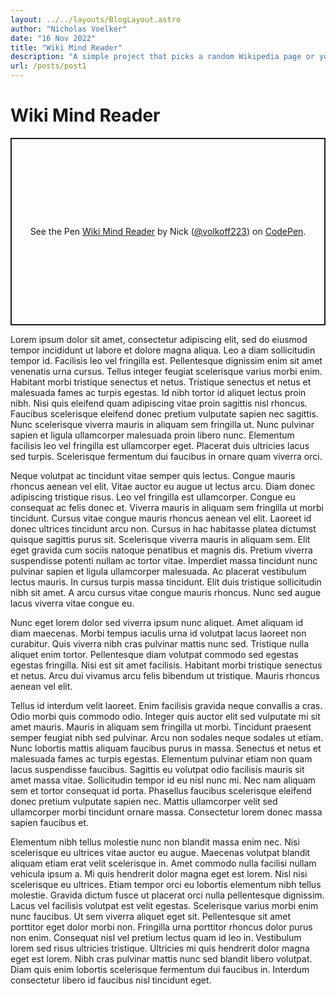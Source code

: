 ```yaml
---
layout: ../../layouts/BlogLayout.astro
author: "Nicholas Voelker"
date: "16 Nov 2022"
title: "Wiki Mind Reader"
description: "A simple project that picks a random Wikipedia page or you can search for a term."
url: /posts/post1
---
```


# Wiki Mind Reader

<p class="codepen" data-height="400" data-default-tab="result" data-slug-hash="wjZeGo" data-user="volkoff223" style="height: 300px; box-sizing: border-box; display: flex; align-items: center; justify-content: center; border: 2px solid; margin: 1em 0; padding: 1em;">
  <span>See the Pen <a href="https://codepen.io/volkoff223/pen/wjZeGo">
  Wiki Mind Reader</a> by Nick (<a href="https://codepen.io/volkoff223">@volkoff223</a>)
  on <a href="https://codepen.io">CodePen</a>.</span>
</p>
<script async src="https://cpwebassets.codepen.io/assets/embed/ei.js"></script>

Lorem ipsum dolor sit amet, consectetur adipiscing elit, sed do eiusmod tempor incididunt ut labore et dolore magna aliqua. Leo a diam sollicitudin tempor id. Facilisis leo vel fringilla est. Pellentesque dignissim enim sit amet venenatis urna cursus. Tellus integer feugiat scelerisque varius morbi enim. Habitant morbi tristique senectus et netus. Tristique senectus et netus et malesuada fames ac turpis egestas. Id nibh tortor id aliquet lectus proin nibh. Nisi quis eleifend quam adipiscing vitae proin sagittis nisl rhoncus. Faucibus scelerisque eleifend donec pretium vulputate sapien nec sagittis. Nunc scelerisque viverra mauris in aliquam sem fringilla ut. Nunc pulvinar sapien et ligula ullamcorper malesuada proin libero nunc. Elementum facilisis leo vel fringilla est ullamcorper eget. Placerat duis ultricies lacus sed turpis. Scelerisque fermentum dui faucibus in ornare quam viverra orci.

Neque volutpat ac tincidunt vitae semper quis lectus. Congue mauris rhoncus aenean vel elit. Vitae auctor eu augue ut lectus arcu. Diam donec adipiscing tristique risus. Leo vel fringilla est ullamcorper. Congue eu consequat ac felis donec et. Viverra mauris in aliquam sem fringilla ut morbi tincidunt. Cursus vitae congue mauris rhoncus aenean vel elit. Laoreet id donec ultrices tincidunt arcu non. Cursus in hac habitasse platea dictumst quisque sagittis purus sit. Scelerisque viverra mauris in aliquam sem. Elit eget gravida cum sociis natoque penatibus et magnis dis. Pretium viverra suspendisse potenti nullam ac tortor vitae. Imperdiet massa tincidunt nunc pulvinar sapien et ligula ullamcorper malesuada. Ac placerat vestibulum lectus mauris. In cursus turpis massa tincidunt. Elit duis tristique sollicitudin nibh sit amet. A arcu cursus vitae congue mauris rhoncus. Nunc sed augue lacus viverra vitae congue eu.

Nunc eget lorem dolor sed viverra ipsum nunc aliquet. Amet aliquam id diam maecenas. Morbi tempus iaculis urna id volutpat lacus laoreet non curabitur. Quis viverra nibh cras pulvinar mattis nunc sed. Tristique nulla aliquet enim tortor. Pellentesque diam volutpat commodo sed egestas egestas fringilla. Nisi est sit amet facilisis. Habitant morbi tristique senectus et netus. Arcu dui vivamus arcu felis bibendum ut tristique. Mauris rhoncus aenean vel elit.

Tellus id interdum velit laoreet. Enim facilisis gravida neque convallis a cras. Odio morbi quis commodo odio. Integer quis auctor elit sed vulputate mi sit amet mauris. Mauris in aliquam sem fringilla ut morbi. Tincidunt praesent semper feugiat nibh sed pulvinar. Arcu non sodales neque sodales ut etiam. Nunc lobortis mattis aliquam faucibus purus in massa. Senectus et netus et malesuada fames ac turpis egestas. Elementum pulvinar etiam non quam lacus suspendisse faucibus. Sagittis eu volutpat odio facilisis mauris sit amet massa vitae. Sollicitudin tempor id eu nisl nunc mi. Nec nam aliquam sem et tortor consequat id porta. Phasellus faucibus scelerisque eleifend donec pretium vulputate sapien nec. Mattis ullamcorper velit sed ullamcorper morbi tincidunt ornare massa. Consectetur lorem donec massa sapien faucibus et.

Elementum nibh tellus molestie nunc non blandit massa enim nec. Nisi scelerisque eu ultrices vitae auctor eu augue. Maecenas volutpat blandit aliquam etiam erat velit scelerisque in. Amet commodo nulla facilisi nullam vehicula ipsum a. Mi quis hendrerit dolor magna eget est lorem. Nisl nisi scelerisque eu ultrices. Etiam tempor orci eu lobortis elementum nibh tellus molestie. Gravida dictum fusce ut placerat orci nulla pellentesque dignissim. Lacus vel facilisis volutpat est velit egestas. Scelerisque varius morbi enim nunc faucibus. Ut sem viverra aliquet eget sit. Pellentesque sit amet porttitor eget dolor morbi non. Fringilla urna porttitor rhoncus dolor purus non enim. Consequat nisl vel pretium lectus quam id leo in. Vestibulum lorem sed risus ultricies tristique. Ultricies mi quis hendrerit dolor magna eget est lorem. Nibh cras pulvinar mattis nunc sed blandit libero volutpat. Diam quis enim lobortis scelerisque fermentum dui faucibus in. Interdum consectetur libero id faucibus nisl tincidunt eget.
